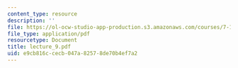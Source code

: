 ```yaml
---
content_type: resource
description: ''
file: https://ol-ocw-studio-app-production.s3.amazonaws.com/courses/7-18-topics-in-experimental-biology-fall-2005/e9cb816ccecb047a82578de70b4ef7a2_lecture_9.pdf
file_type: application/pdf
resourcetype: Document
title: lecture_9.pdf
uid: e9cb816c-cecb-047a-8257-8de70b4ef7a2
---
```

